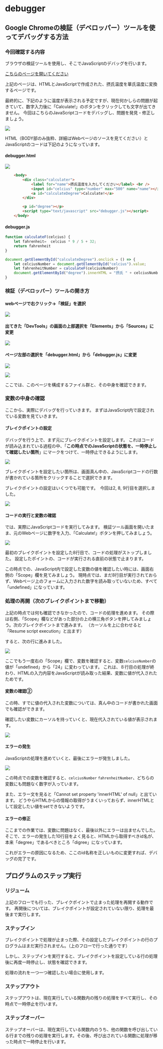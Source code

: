 
# debugger

## Google Chromeの検証（デベロッパー）ツールを使ってデバッグする方法

### 今回確認する内容

ブラウザの検証ツールを使用し、そこでJavaScriptのデバッグを行います。

[こちらのページを開いてください](./debugger.html)

上記のページは、HTMLとJavaScriptで作成された、摂氏温度を華氏温度に変換するページです。

最終的に、下記のように温度が表示される予定ですが、現在何かしらの問題が起きていて、数字入力後に「Calculate!」のボタンをクリックしても文字が出てきません。
今回はこちらのJavaScriptコードをデバッグし、問題を発見・修正しましょう。

![](../../assets/000001_debug_001_debugger_015.png)

HTML（BODY部のみ抜粋、詳細はWebページのソースを見てください）とJavaScriptのコードは下記のようになっています。

#### debugger.html

![](../../assets/000001_debug_001_debugger_010.png)

```html
    <body>
        <div class="calculater">
            <label for="name">摂氏温度を入力してください</label> <br />
            <input id="celcius" type="number" max="500" name="name"></input>
            <a id="calculateDegree">Calculate!</a>
        </div>

        <p id="degree"></p>
        <script type="text/javascript" src="debugger.js"></script>
    </body>
```

#### debugger.js

```javascript
function calculateF(celcius) {
    let fahrenheit=  celcius * 9 / 5 + 32;
    return fahrenheit
}

document.getElementById("calculateDegree").onclick = () => {
    let celciusNumber = document.getElementById("celcius").value;
    let fahrenheitNumber = calculateF(celciusNumber)
    document.getElementById("degree").innerHTML = "摂氏 " + celciusNumber + "度は、華氏" + fahrenheitNamber.toFixed(2) + "度です。";
}
```

### 検証（デベロッパー）ツールの開き方

#### webページで右クリック→「検証」を選択

![](../../assets/000001_debug_001_debugger_030.png)

#### 出てきた「DevTools」の画面の上部選択を「Elements」から「Sources」に変更

![](../../assets/000001_debug_001_debugger_040.png)

#### ページ左部の選択を「debugger.html」から「debugger.js」に変更


![](../../assets/000001_debug_001_debugger_050.png)

![](../../assets/000001_debug_001_debugger_080.png)


ここでは、このページを構成するファイル群と、その中身を確認できます。

### 変数の中身の確認

ここから、実際にデバッグを行っていきます。
まずはJavaScript内で設定されている変数を見ていきます。

#### ブレイクポイントの設定

デバッグを行う上で、まず元にブレイクポイントを設定します。
これはコードが読み込まれている過程の中、「**この時点でのJavaScriptの状態を、一時停止して確認したい箇所**」にマークをつけて、一時停止できるようにします。


![](../../assets/000001_debug_001_debugger_080.png)

ブレイクポイントを設定したい箇所は、画面真ん中の、JavaScriptコードの行数が書かれている箇所をクリックすることで選択できます。

ブレイクポイントの設定はいくつでも可能です。　今回は2, 8, 9行目を選択しました。

![](../../assets/000001_debug_001_debugger_070.png)

#### コードの実行と変数の確認

では、実際にJavaScriptコードを実行してみます。
検証ツール画面を開いたまま、元のWebページに数字を入力、「Calculate!」ボタンを押してみましょう。

![](../../assets/000001_debug_001_debugger_090.png)

最初のブレイクポイントを設定した8行目で、コードの処理がストップしました。
設定したポイントの、コードが実行される直前の状態で止まります。

この時点での、JavaScript内で設定した変数の値を確認したい時には、画面右側の「Scope」欄を見てみましょう。
現時点では、まだ8行目が実行されておらず、Webページ上のフォームに入力された数字を読み取っていないため、すべて「undefined」になっています。

### 処理の再開（次のブレイクポイントまで移動）

上記の時点では何も確認できなかったので、コードの処理を進めます。
その際は右側、「Scope」欄などがあった部分の上の横三角ボタンを押してみましょう。次のブレイクポイントまで進みます。
（カーソルを上に合わせると「Resume script execution」と出ます）

すると、次の行に進みました。

![](../../assets/000001_debug_001_debugger_100.png)

ここでもう一度右の「Scope」欄で、変数を確認すると、変数``celciusNumber``の値が「undefined」から「24」に変わっています。
これは、８行目の処理が終わり、HTMLの入力内容をJavaScriptが読み取った結果、変数に値が代入されたためです。

#### 変数の確認②

この時、すでに値の代入された変数については、真ん中のコードが書かれた画面でも確認ができます。

確認したい変数にカーソルを持っていくと、現在代入されている値が表示されます。

![](../../assets/000001_debug_001_debugger_110.png)


#### エラーの発生

JavaScriptの処理を進めていくと、最後にエラーが発生しました。

![](../../assets/000001_debug_001_debugger_120.png)

この時点での変数を確認すると、``celciusNumber`` ``fahrenheitNumber``、どちらの変数にも問題なく数字が入っています。

また、エラー文を見ると「Cannot set property 'innerHTML' of null」と出ています。
どうやらHTMLからの情報の取得がうまくいっておらず、innerHTMLとして設定したい値をsetできないようです。

#### エラーの修正

ここまでの作業では、変数に問題はなく、最後以外にエラーは出ませんでした。
そこで、エラーの発生した10行目をよく見ると、HTMLから取得すべきid名が、本来「degree」であるべきところ「digree」になっています。

これがエラーの原因になるため、ここのid名称を正しいものに変更すれば、デバッグの完了です。

## プログラムのステップ実行

### リジューム

上記のフローでも行った、ブレイクポイントで止まった処理を再開する動作です。
再開後については、ブレイクポイントが設定されていない限り、処理を最後まで実行します。

### ステップイン

ブレイクポイントで処理が止まった際、その設定したブレイクポイントの行のプログラムはまだ実行されません。（上のフローで行った通りです）

しかし、ステップインを実行すると、ブレイクポイントを設定している行の処理後に再度一時停止し、状態を確認できます。

処理の流れを一つ一つ確認したい場合に使用します。

### ステップアウト

ステップアウトは、現在実行している関数内の残りの処理をすべて実行し、その時点で一時停止を行います。


### ステップオーバー

ステップオーバーは、現在実行している関数内のうち、他の関数を呼び出している行までの残りの処理を実行します。その後、呼び出されている関数に処理が移った時点で一時停止を行います。

